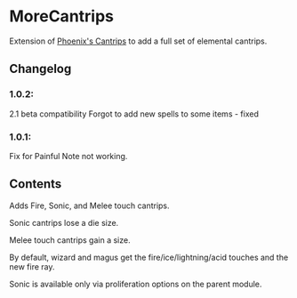 # MoreCantrips

Extension of [Phoenix's Cantrips](https://github.com/pheonix99/PhoenixsCantrips) to add a full set of elemental cantrips.

## Changelog

### 1.0.2:
2.1 beta compatibility
Forgot to add new spells to some items - fixed

### 1.0.1:
Fix for Painful Note not working.

## Contents

Adds Fire, Sonic, and Melee touch cantrips.

Sonic cantrips lose a die size.

Melee touch cantrips gain a size.

By default, wizard and magus get the fire/ice/lightning/acid touches and the new fire ray.

Sonic is available only via proliferation options on the parent module.
